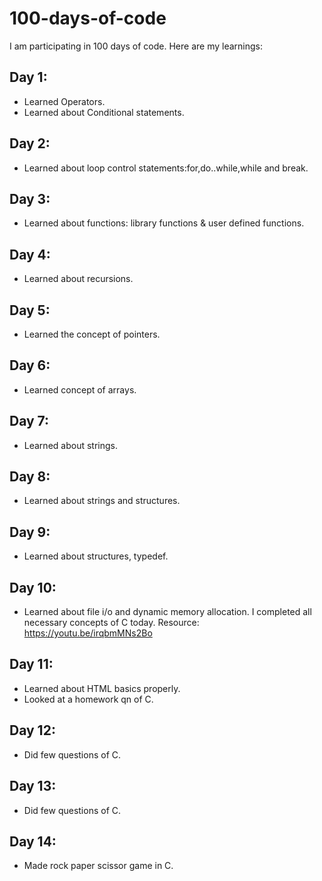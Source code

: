 # 100-days-of-code
 
 I am participating in 100 days of code. Here are my learnings:
  
## Day 1:
 - Learned Operators.
 - Learned about Conditional statements.

## Day 2:
- Learned about loop control statements:for,do..while,while and break.

## Day 3:
- Learned about functions: library functions & user defined functions.

## Day 4:
- Learned about recursions.

## Day 5:
- Learned the concept of pointers.

## Day 6:
- Learned concept of arrays.

## Day 7:
- Learned about strings.

## Day 8:
- Learned about strings and structures.

## Day 9:
- Learned about structures, typedef.

## Day 10:
- Learned about file i/o and dynamic memory allocation.
I completed all necessary concepts of C today.
Resource: https://youtu.be/irqbmMNs2Bo

## Day 11:
- Learned about HTML basics properly.
- Looked at a homework qn of C.

## Day 12:
- Did few questions of C.

## Day 13:
- Did few questions of C.

## Day 14:
- Made rock paper scissor game in C.